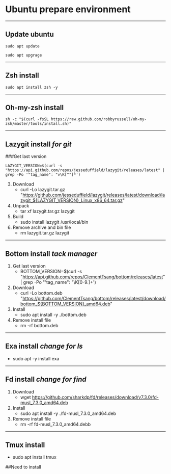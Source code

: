 # Ubuntu prepare environment
---

## Update ubuntu
```
sudo apt update
```
```
sudo apt upgrage
```
---

## Zsh install
```
sudo apt install zsh -y
```
---

## Oh-my-zsh install
```
sh -c "$(curl -fsSL https://raw.github.com/robbyrussell/oh-my-zsh/master/tools/install.sh)"
```
---

## Lazygit install *for git*
###Get last version 
```
LAZYGIT_VERSION=$(curl -s "https://api.github.com/repos/jesseduffield/lazygit/releases/latest" | grep -Po '"tag_name": "v\K[^"]*')
```
3. Download
    - curl -Lo lazygit.tar.gz "https://github.com/jesseduffield/lazygit/releases/latest/download/lazygit_${LAZYGIT_VERSION}_Linux_x86_64.tar.gz"
4. Unpack
    - tar xf lazygit.tar.gz lazygit
5. Build
    - sudo install lazygit /usr/local/bin
6. Remove archive and bin file
    - rm lazygit.tar.gz lazygit

---

## Bottom install *tack manager*
1. Get last version
    - BOTTOM_VERSION=$(curl -s "https://api.github.com/repos/ClementTsang/bottom/releases/latest" | grep -Po '"tag_name": "\K[0-9.]+')
2. Download
    - curl -Lo bottom.deb "https://github.com/ClementTsang/bottom/releases/latest/download/bottom_${BOTTOM_VERSION}_amd64.deb"
3. Install
    - sudo apt install -y ./bottom.deb
4. Remove install file
    - rm -rf bottom.deb

---

## Exa install *change for ls*
- sudo apt -y install exa

---

## Fd install *change for find*
1. Download
    -  wget https://github.com/sharkdp/fd/releases/download/v7.3.0/fd-musl_7.3.0_amd64.deb
2. Install
    - sudo apt install -y ./fd-musl_7.3.0_amd64.deb
3. Remove install file
    - rm -rf fd-musl_7.3.0_amd64.debb

---

## Tmux install
- sudo apt install tmux
  
##Need to install

